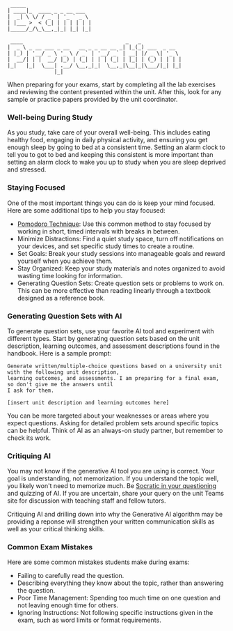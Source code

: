 ```
 _____                     
| ____|_  ____ _ _ __ ___  
|  _| \ \/ / _` | '_ ` _ \ 
| |___ >  < (_| | | | | | |
|_____/_/\_\__,_|_| |_| |_|
                           
 ____                                 _   _             
|  _ \ _ __ ___ _ __   __ _ _ __ __ _| |_(_) ___  _ __  
| |_) | '__/ _ \ '_ \ / _` | '__/ _` | __| |/ _ \| '_ \ 
|  __/| | |  __/ |_) | (_| | | | (_| | |_| | (_) | | | |
|_|   |_|  \___| .__/ \__,_|_|  \__,_|\__|_|\___/|_| |_|
               |_|                                      

```

When preparing for your exams, start by completing all the lab exercises and reviewing the content presented within the unit. After this, look for any sample or practice papers provided by the unit coordinator.

### Well-being During Study ###

As you study, take care of your overall well-being. This includes eating healthy food, engaging in daily physical activity, and ensuring you get enough sleep by going to bed at a consistent time. Setting an alarm clock to tell you to got to bed and keeping this consistent is more important than setting an alarm clock to wake you up to study when you are sleep deprived and stressed. 

### Staying Focused ###
One of the most important things you can do is keep your mind focused. Here are some additional tips to help you stay focused:

* [Pomodoro Technique](https://en.wikipedia.org/wiki/Pomodoro_Technique): Use this common method to stay focused by working in short, timed intervals with breaks in between.
* Minimize Distractions: Find a quiet study space, turn off notifications on your devices, and set specific study times to create a routine.
* Set Goals: Break your study sessions into manageable goals and reward yourself when you achieve them.
* Stay Organized: Keep your study materials and notes organized to avoid wasting time looking for information.
* Generating Question Sets: Create question sets or problems to work on. This can be more effective than reading linearly through a textbook designed as a reference book.

### Generating Question Sets with AI ###

To generate question sets, use your favorite AI tool and experiment with different types. Start by generating question sets based on the unit description, learning outcomes, and assessment descriptions found in the handbook. Here is a sample prompt:

```
Generate written/multiple-choice questions based on a university unit with the following unit description, 
learning outcomes, and assessments. I am preparing for a final exam, so don't give me the answers until 
I ask for them.

[insert unit description and learning outcomes here]
```

You can be more targeted about your weaknesses or areas where you expect questions. Asking for detailed problem sets around specific topics can be helpful. Think of AI as an always-on study partner, but remember to check its work.

### Critiquing AI ###

You may not know if the generative AI tool you are using is correct. Your goal is understanding, not memorization. If you understand the topic well, you likely won't need to memorize much. Be [Socratic in your questioning](https://en.wikipedia.org/wiki/Socratic_questioning) and quizzing of AI. If you are uncertain, share your query on the unit Teams site for discussion with teaching staff and fellow tutors.

Critiquing AI and drilling down into why the Generative AI algorithm may be providing a reponse will strengthen your written communication skills as well as your critical thinking skills.

### Common Exam Mistakes ###

Here are some common mistakes students make during exams:

* Failing to carefully read the question.
* Describing everything they know about the topic, rather than answering the question.
* Poor Time Management: Spending too much time on one question and not leaving enough time for others.
* Ignoring Instructions: Not following specific instructions given in the exam, such as word limits or format requirements.
